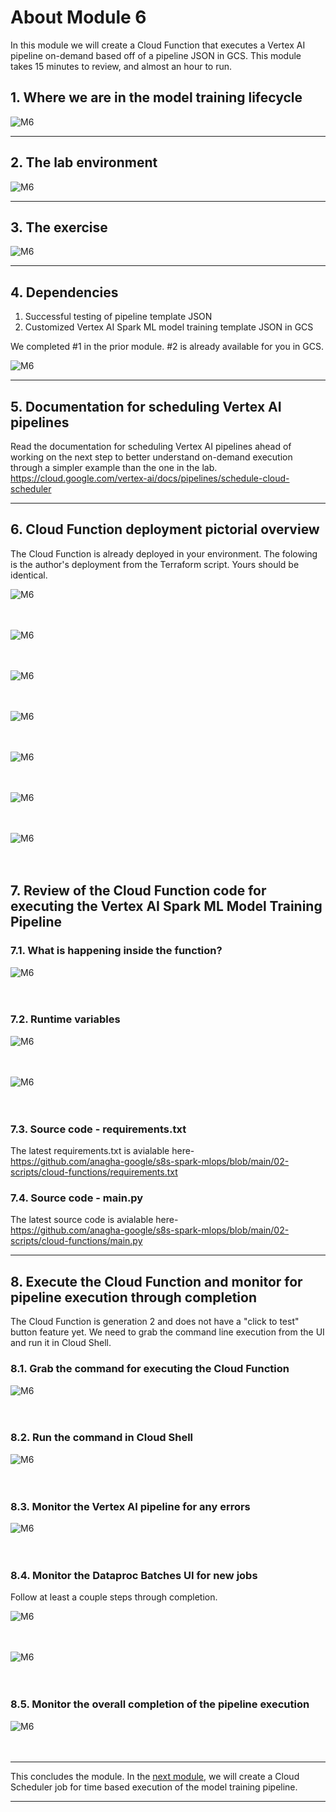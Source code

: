 
# About Module 6

In this module we will create a Cloud Function that executes a Vertex AI pipeline on-demand based off of a pipeline JSON in GCS. This module takes 15 minutes to review, and almost an hour to run.

## 1. Where we are in the model training lifecycle

![M6](../06-images/module-6-01.png)   


<hr>

## 2. The lab environment

![M6](../06-images/module-6-02.png)   


<hr>

## 3. The exercise

![M6](../06-images/module-6-03.png)   

<hr>

## 4. Dependencies

1. Successful testing of pipeline template JSON
2. Customized Vertex AI Spark ML model training template JSON in GCS

We completed #1 in the prior module. #2 is already available for you in GCS.

![M6](../06-images/module-6-04.png)   

<hr>

## 5. Documentation for scheduling Vertex AI pipelines

Read the documentation for scheduling Vertex AI pipelines ahead of working on the next step to better understand on-demand execution through a simpler example than the one in the lab.<br>
https://cloud.google.com/vertex-ai/docs/pipelines/schedule-cloud-scheduler

<hr>

## 6. Cloud Function deployment pictorial overview

The Cloud Function is already deployed in your environment. The folowing is the author's deployment from the Terraform script. Yours should be identical.

![M6](../06-images/module-6-05.png)   
<br><br>

![M6](../06-images/module-6-06.png)   
<br><br>

![M6](../06-images/module-6-07.png)   
<br><br>

![M6](../06-images/module-6-08.png)   
<br><br>

![M6](../06-images/module-6-09.png)   
<br><br>

![M6](../06-images/module-6-10.png)   
<br><br>

![M6](../06-images/module-6-11.png)   
<br><br>


## 7. Review of the Cloud Function code for executing the Vertex AI Spark ML Model Training Pipeline

### 7.1. What is happening inside the function?

![M6](../06-images/module-6-13.png)   
<br><br>

### 7.2. Runtime variables

![M6](../06-images/module-6-12.png)   
<br><br>

![M6](../06-images/module-6-14.png)   
<br><br>

### 7.3. Source code - requirements.txt

The latest requirements.txt is avialable here-<br>
https://github.com/anagha-google/s8s-spark-mlops/blob/main/02-scripts/cloud-functions/requirements.txt

### 7.4. Source code - main.py
The latest source code is avialable here-<br>
https://github.com/anagha-google/s8s-spark-mlops/blob/main/02-scripts/cloud-functions/main.py
<hr>

## 8. Execute the Cloud Function and monitor for pipeline execution through completion
The Cloud Function is generation 2 and does not have a "click to test" button feature yet. We need to grab the command line execution from the UI and run it in Cloud Shell.

### 8.1. Grab the command for executing the Cloud Function
![M6](../06-images/module-6-15.png)   
<br><br>

### 8.2. Run the command in Cloud Shell
![M6](../06-images/module-6-16.png)   
<br><br>

### 8.3. Monitor the Vertex AI pipeline for any errors
![M6](../06-images/module-6-17.png)   
<br><br>

### 8.4. Monitor the Dataproc Batches UI for new jobs
Follow at least a couple steps through completion.

![M6](../06-images/module-6-18.png)   
<br><br>

![M6](../06-images/module-6-19.png)   
<br><br>

### 8.5. Monitor the overall completion of the pipeline execution
![M6](../06-images/module-6-20.png)   
<br><br>

<hr>

This concludes the module. In the [next module](../05-lab-guide/Module-07-Schedule-VertexAI-Pipeline.md), we will create a Cloud Scheduler job for time based execution of the model training pipeline.

<hr>



